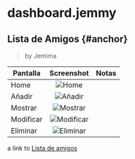 # dashboard.jemmy

## Lista de Amigos  {#anchor}
>by Jemima
	
| Pantalla     | Screenshot                                    | Notas |
| ------------- |:---------------------------------------------:| -----:|
| Home          | ![Home](https://drive.google.com/uc?export=view&id=0B0c85gHv2bZaMHBveGplcEpNN3c "Home")|       |
| Añadir        | ![Añadir](https://drive.google.com/uc?export=view&id=0B0c85gHv2bZaNVJkWE0zbjV0VTg "Añadir")|       |
| Mostrar       | ![Mostrar](https://drive.google.com/uc?export=view&id=0B0c85gHv2bZad0k4aXpPc2o2T3M "Mostrar")|       |
| Modificar     | ![Modificar](https://drive.google.com/uc?export=view&id=0B0c85gHv2bZaWlc0bXNYaXNPelE "Modificar")|       |
| Eliminar      | ![Eliminar](https://drive.google.com/uc?export=view&id=0B0c85gHv2bZaYm83Sl9hVHRmaVU "Eliminar")|       |

a link to [Lista de amigos](#anchor)
